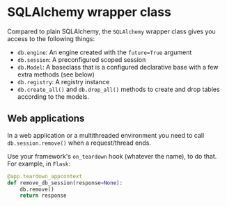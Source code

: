# SQLAlchemy wrapper class

Compared to plain SQLAlchemy, the `SQLAlchemy` wrapper class gives you access to the following things:

- `db.engine`: An engine created with the `future=True` argument
- `db.session`: A preconfigured scoped session
- `db.Model`: A baseclass that is a configured declarative base with a few extra methods (see below)
- `db.registry`: A registry instance
- `db.create_all()` and `db.drop_all()` methods to create and drop tables according to the models.

## Web applications

In a web application or a multithreaded environment you need to call `db.session.remove()` when a request/thread ends.

Use your framework's `on_teardown` hook (whatever the name), to do that. For example, in `Flask`:

```python
@app.teardown_appcontext
def remove_db_session(response=None):
    db.remove()
    return response
```

